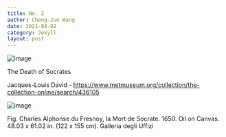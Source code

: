 ```yaml
---
title: No. 2
author: Cheng-Jun Wang
date: 2021-08-02
category: Jekyll
layout: post
---
```




![image](https://user-images.githubusercontent.com/543384/130967990-5128edee-0a05-48ef-b877-e5698f49db91.png)

The Death of Socrates

Jacques-Louis David - https://www.metmuseum.org/collection/the-collection-online/search/436105


![image](https://user-images.githubusercontent.com/543384/130966988-01410161-30c1-46f1-b469-5ba11157f9e9.png)

 Fig. Charles Alphonse du Fresnoy, la Mort de Socrate. 1650. Oil on Canvas. 48.03 x 61.02 in. (122 x 155 cm). Galleria degli Uffizi
